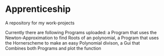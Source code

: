 # Apprenticeship
A repository for my work-projects

Currently there are following Programs uploaded:
a Program that uses the Newton-Approximation to find Roots of an polynomial,
a Program that uses the Hornerscheme to make an easy Polynomial divison,
a Gui that Combines both Programs and plot the function
